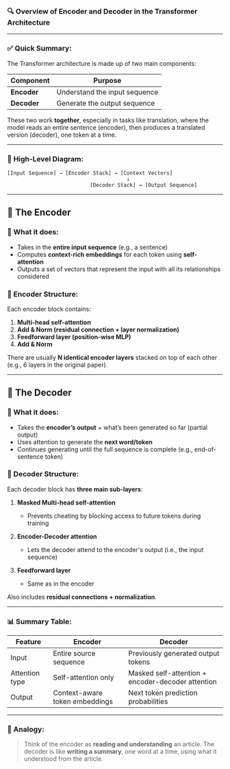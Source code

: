 ### 🔍 **Overview of Encoder and Decoder in the Transformer Architecture**

---

### ✅ **Quick Summary:**

The Transformer architecture is made up of two main components:

| Component   | Purpose                       |
| ----------- | ----------------------------- |
| **Encoder** | Understand the input sequence |
| **Decoder** | Generate the output sequence  |

These two work **together**, especially in tasks like translation, where the model reads an entire sentence (encoder), then produces a translated version (decoder), one token at a time.

---

### 🧱 **High-Level Diagram:**

```
[Input Sequence] → [Encoder Stack] → [Context Vectors]
                                       ↓
                           [Decoder Stack] → [Output Sequence]
```

---

## 🧠 **The Encoder**

### 🔄 What it does:

* Takes in the **entire input sequence** (e.g., a sentence)
* Computes **context-rich embeddings** for each token using **self-attention**
* Outputs a set of vectors that represent the input with all its relationships considered

### 🧩 Encoder Structure:

Each encoder block contains:

1. **Multi-head self-attention**
2. **Add & Norm (residual connection + layer normalization)**
3. **Feedforward layer (position-wise MLP)**
4. **Add & Norm**

There are usually **N identical encoder layers** stacked on top of each other (e.g., 6 layers in the original paper).

---

## 🧠 **The Decoder**

### 🔄 What it does:

* Takes the **encoder’s output** + what’s been generated so far (partial output)
* Uses attention to generate the **next word/token**
* Continues generating until the full sequence is complete (e.g., end-of-sentence token)

### 🧩 Decoder Structure:

Each decoder block has **three main sub-layers**:

1. **Masked Multi-head self-attention**

   * Prevents cheating by blocking access to future tokens during training
2. **Encoder-Decoder attention**

   * Lets the decoder attend to the encoder's output (i.e., the input sequence)
3. **Feedforward layer**

   * Same as in the encoder

Also includes **residual connections + normalization**.

---

### 📊 Summary Table:

| Feature        | Encoder                        | Decoder                                           |
| -------------- | ------------------------------ | ------------------------------------------------- |
| Input          | Entire source sequence         | Previously generated output tokens                |
| Attention type | Self-attention only            | Masked self-attention + encoder-decoder attention |
| Output         | Context-aware token embeddings | Next token prediction probabilities               |

---

### 💬 Analogy:

> Think of the encoder as **reading and understanding** an article.
> The decoder is like **writing a summary**, one word at a time, using what it understood from the article.
